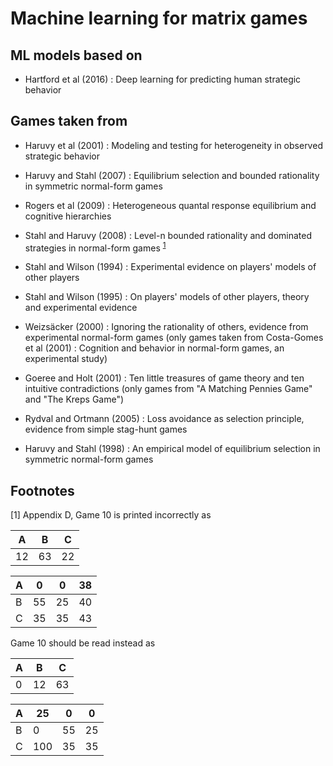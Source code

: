 # Machine learning for matrix games

## ML models based on

- Hartford et al (2016) : Deep learning for predicting human strategic behavior

## Games taken from

- Haruvy et al (2001) : Modeling and testing for heterogeneity in observed strategic behavior

- Haruvy and Stahl (2007) : Equilibrium selection and bounded rationality in symmetric normal-form games

- Rogers et al (2009) : Heterogeneous quantal response equilibrium and cognitive hierarchies

- Stahl and Haruvy (2008) : Level-n bounded rationality and dominated strategies in normal-form games <sup>[1](#myfootnote1)</sup>

- Stahl and Wilson (1994) : Experimental evidence on players' models of other players

- Stahl and Wilson (1995) : On players' models of other players, theory and experimental evidence

- Weizsäcker (2000) : Ignoring the rationality of others, evidence from experimental normal-form games (only games taken from Costa-Gomes et al (2001) : Cognition and behavior in normal-form games, an experimental study)

- Goeree and Holt (2001) : Ten little treasures of game theory and ten intuitive contradictions (only games from "A Matching Pennies Game" and "The Kreps Game")

- Rydval and Ortmann (2005) : Loss avoidance as selection principle, evidence from simple stag-hunt games

- Haruvy and Stahl (1998) : An empirical model of equilibrium selection in symmetric normal-form games

## Footnotes

[<a name="myfootnote1">1</a>] Appendix D, Game 10 is printed incorrectly as

A | B | C
--- | --- | ---
 12 | 63 | 22 

A | 0 | 0 | 38 
--- | --- | --- | ---
B | 55 | 25 | 40 
C | 35 | 35 | 43 

Game 10 should be read instead as

A | B | C
--- | --- | ---
 0 | 12 | 63 

A | 25 | 0 | 0
--- |--- | --- | ---
B | 0 | 55 | 25 |
C | 100 | 35 | 35 |
